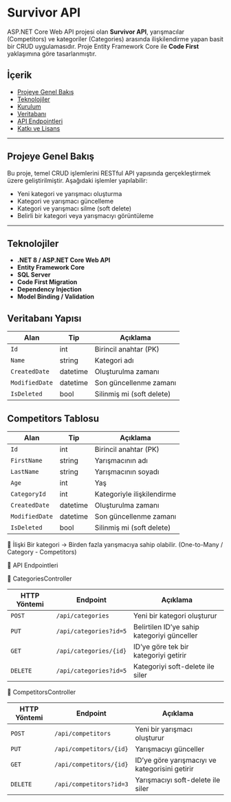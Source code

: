 # Survivor API

ASP.NET Core Web API projesi olan **Survivor API**, yarışmacılar (Competitors) ve kategoriler (Categories) arasında ilişkilendirme yapan basit bir CRUD uygulamasıdır. Proje Entity Framework Core ile **Code First** yaklaşımına göre tasarlanmıştır.

## İçerik

- [Projeye Genel Bakış](#projeye-genel-bakış)
- [Teknolojiler](#teknolojiler)
- [Kurulum](#kurulum)
- [Veritabanı](#veritabanı)
- [API Endpointleri](#api-endpointleri)
- [Katkı ve Lisans](#katkı-ve-lisans)

---

## Projeye Genel Bakış

Bu proje, temel CRUD işlemlerini RESTful API yapısında gerçekleştirmek üzere geliştirilmiştir. Aşağıdaki işlemler yapılabilir:

- Yeni kategori ve yarışmacı oluşturma
- Kategori ve yarışmacı güncelleme
- Kategori ve yarışmacı silme (soft delete)
- Belirli bir kategori veya yarışmacıyı görüntüleme

---

## Teknolojiler

- **.NET 8 / ASP.NET Core Web API**
- **Entity Framework Core**
- **SQL Server**
- **Code First Migration**
- **Dependency Injection**
- **Model Binding / Validation**


## Veritabanı Yapısı


| Alan           | Tip      | Açıklama                  |
| -------------- | -------- | ------------------------- |
| `Id`           | int      | Birincil anahtar (PK)     |
| `Name`         | string   | Kategori adı              |
| `CreatedDate`  | datetime | Oluşturulma zamanı        |
| `ModifiedDate` | datetime | Son güncellenme zamanı    |
| `IsDeleted`    | bool     | Silinmiş mi (soft delete) |


## Competitors Tablosu


| Alan           | Tip      | Açıklama                   |
| -------------- | -------- | -------------------------- |
| `Id`           | int      | Birincil anahtar (PK)      |
| `FirstName`    | string   | Yarışmacının adı           |
| `LastName`     | string   | Yarışmacının soyadı        |
| `Age`          | int      | Yaş                        |
| `CategoryId`   | int      | Kategoriyle ilişkilendirme |
| `CreatedDate`  | datetime | Oluşturulma zamanı         |
| `ModifiedDate` | datetime | Son güncellenme zamanı     |
| `IsDeleted`    | bool     | Silinmiş mi (soft delete)  |


🔗 İlişki
Bir kategori → Birden fazla yarışmacıya sahip olabilir.
(One-to-Many / Category - Competitors)



📡 API Endpointleri

🔸 CategoriesController

| HTTP Yöntemi | Endpoint               | Açıklama                                    |
| ------------ | ---------------------- | ------------------------------------------- |
| `POST`       | `/api/categories`      | Yeni bir kategori oluşturur                 |
| `PUT`        | `/api/categories?id=5` | Belirtilen ID’ye sahip kategoriyi günceller |
| `GET`        | `/api/categories/{id}` | ID’ye göre tek bir kategoriyi getirir       |
| `DELETE`     | `/api/categories?id=5` | Kategoriyi soft-delete ile siler            |



🔸 CompetitorsController

| HTTP Yöntemi | Endpoint                | Açıklama                                       |
| ------------ | ----------------------- | ---------------------------------------------- |
| `POST`       | `/api/competitors`      | Yeni bir yarışmacı oluşturur                   |
| `PUT`        | `/api/competitors/{id}` | Yarışmacıyı günceller                          |
| `GET`        | `/api/competitors/{id}` | ID’ye göre yarışmacıyı ve kategorisini getirir |
| `DELETE`     | `/api/competitors?id=3` | Yarışmacıyı soft-delete ile siler              |




